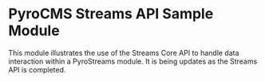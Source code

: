 # PyroCMS Streams API Sample Module

This module illustrates the use of the Streams Core API to handle data interaction within a PyroStreams module. It is being updates as the Streams API is completed.